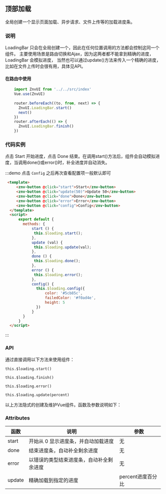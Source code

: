 ## 顶部加载

<template>
    <div class="global-anchor">
      <znv-anchor :scroll-offset="100">
        <znv-anchor-link href="#shuo-ming" title="说明"></znv-anchor-link>
        <znv-anchor-link href="#dai-ma-shi-li" title="代码实例"></znv-anchor-link>
        <znv-anchor-link href="#api" title="API"></znv-anchor-link>
        <znv-anchor-link href="#attributes" title="Attributes"></znv-anchor-link>
      </znv-anchor>
    </div>
</template>

全局创建一个显示页面加载、异步请求、文件上传等的加载进度条。

### 说明

LoadingBar 只会在全局创建一个，因此在任何位置调用的方法都会控制这同一个组件。
主要使用场景是路由切换和Ajax，因为这两者都不能拿到精确的进度，LoadingBar 会模拟进度，
当然也可以通过update()方法来传入一个精确的进度，比如在文件上传时会很有用，具体见API。

#### 在路由中使用

```javascript        
    import ZnvUI from '../../src/index'
    Vue.use(ZnvUI)
    
    router.beforeEach((to, from, next) => {
      ZnvUI.LoadingBar.start()
      next()
    })
    router.afterEach(() => {
      ZnvUI.LoadingBar.finish()
    })
```

### 代码实例

点击 Start 开始进度，点击 Done 结束。在调用start()方法后，组件会自动模拟进度，当调用done()或error()时，补全进度并自动消失。

:::demo 点击 `Config` 之后再次查看配置项一般默认即可

```html
 <template>
     <znv-button @click="start">Start</znv-button>
     <znv-button @click="update(50)">Update 50</znv-button>
     <znv-button @click="done">Done</znv-button>
     <znv-button @click="error">Error</znv-button>
     <znv-button @click="config">Config</znv-button>
  </template>
  <script>
      export default {
        methods: {
            start () {
             this.$loading.start();
            },
            update (val) {
             this.$loading.update(val);
            },
            done () {
             this.$loading.done();
            },
            error () {
             this.$loading.error();
            },
            config() {
              this.$loading.config({
                  color: '#5cb85c',
                  failedColor: '#f0ad4e',
                  height: 5
              })
            }
        }
      }
  </script>
```
:::

### API

通过直接调用以下方法来使用组件：

    this.$loading.start()
    
    this.$loading.finish()
    
    this.$loading.error()
    
    this.$loading.update(percent)
    
以上方法隐式的创建及维护Vue组件。函数及参数说明如下：

### Attributes

| 函数      | 说明    | 参数      |
|---------- |-------- |---------- |
| start     |  开始从 0 显示进度条，并自动加载进度   | 无  |
| done     |  结束进度条，自动补全剩余进度   | 无  |
| error     |  以错误的类型结束进度条，自动补全剩余进度   | 无  |
| update     |  精确加载到指定的进度   | percent进度百分比  |
